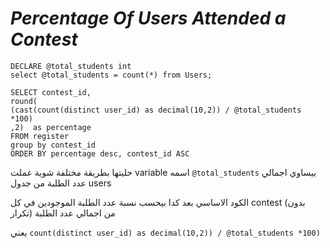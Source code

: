 # _Percentage Of Users Attended a Contest_


```
DECLARE @total_students int
select @total_students = count(*) from Users;

SELECT contest_id,
round(
(cast(count(distinct user_id) as decimal(10,2)) / @total_students *100)
,2)  as percentage
FROM register 
group by contest_id
ORDER BY percentage desc, contest_id ASC

```
حليتها بطريقة مختلفة شوية عملت variable اسمه ```@total_students``` بيساوي اجمالي عدد الطلبة من جدول users

الكود الاساسي بعد كدا بيحسب نسبة عدد الطلبة الموجودين في كل contest  (بدون تكرار) من اجمالي عدد الطلبة 

يعني ```count(distinct user_id) as decimal(10,2)) / @total_students *100)```
